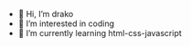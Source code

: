 - 👋 Hi, I’m drako
- 👀 I’m interested in coding
- 🌱 I’m currently learning html-css-javascript


<!---
drako-nb/drako-nb is a ✨ special ✨ repository because its `README.md` (this file) appears on your GitHub profile.
You can click the Preview link to take a look at your changes.
--->
